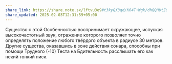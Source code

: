 ```yaml
---
share_link: https://share.note.sx/lftvu3e9#t3kyQX3qd/K64T+Wgk/dhQQHUtZQM4UYD6DHFtvDMcg
share_updated: 2025-02-03T12:31:59+05:00
---
```

Существо с этой Особенностью воспринимает окружающее, испуская высокочастотный звук, отражение которого позволяет точно определять положение любого твёрдого объекта в радиусе 30 метров.
Другие существа, оказавшись в зоне действия сонара, способны при помощи Трудного (-10) Теста на Бдительность расслышать его как некий тонкий писк.